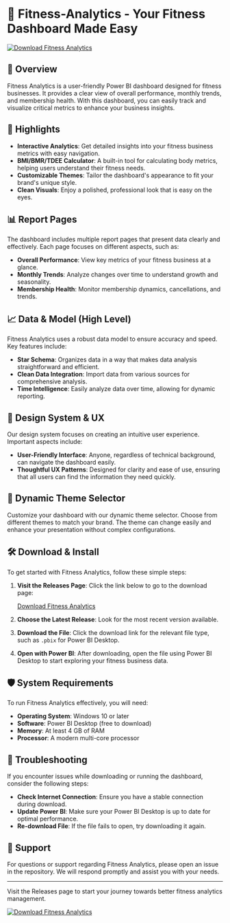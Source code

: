 # 💪 Fitness-Analytics - Your Fitness Dashboard Made Easy

[![Download Fitness Analytics](https://img.shields.io/badge/Download-Fitness%20Analytics-blue)](https://github.com/Ronak2436/Fitness-Analytics/releases)

## 🚀 Overview

Fitness Analytics is a user-friendly Power BI dashboard designed for fitness businesses. It provides a clear view of overall performance, monthly trends, and membership health. With this dashboard, you can easily track and visualize critical metrics to enhance your business insights. 

## 🌟 Highlights

- **Interactive Analytics**: Get detailed insights into your fitness business metrics with easy navigation.
- **BMI/BMR/TDEE Calculator**: A built-in tool for calculating body metrics, helping users understand their fitness needs.
- **Customizable Themes**: Tailor the dashboard's appearance to fit your brand's unique style.
- **Clean Visuals**: Enjoy a polished, professional look that is easy on the eyes.

## 📊 Report Pages

The dashboard includes multiple report pages that present data clearly and effectively. Each page focuses on different aspects, such as:

- **Overall Performance**: View key metrics of your fitness business at a glance.
- **Monthly Trends**: Analyze changes over time to understand growth and seasonality.
- **Membership Health**: Monitor membership dynamics, cancellations, and trends.

## 📈 Data & Model (High Level)

Fitness Analytics uses a robust data model to ensure accuracy and speed. Key features include:

- **Star Schema**: Organizes data in a way that makes data analysis straightforward and efficient.
- **Clean Data Integration**: Import data from various sources for comprehensive analysis.
- **Time Intelligence**: Easily analyze data over time, allowing for dynamic reporting.

## 🎨 Design System & UX

Our design system focuses on creating an intuitive user experience. Important aspects include:

- **User-Friendly Interface**: Anyone, regardless of technical background, can navigate the dashboard easily.
- **Thoughtful UX Patterns**: Designed for clarity and ease of use, ensuring that all users can find the information they need quickly.
  
## 🎨 Dynamic Theme Selector

Customize your dashboard with our dynamic theme selector. Choose from different themes to match your brand. The theme can change easily and enhance your presentation without complex configurations.

## 🛠️ Download & Install

To get started with Fitness Analytics, follow these simple steps:

1. **Visit the Releases Page**: Click the link below to go to the download page:
   
   [Download Fitness Analytics](https://github.com/Ronak2436/Fitness-Analytics/releases)

2. **Choose the Latest Release**: Look for the most recent version available.

3. **Download the File**: Click the download link for the relevant file type, such as `.pbix` for Power BI Desktop.

4. **Open with Power BI**: After downloading, open the file using Power BI Desktop to start exploring your fitness business data.

## 🛡️ System Requirements

To run Fitness Analytics effectively, you will need:

- **Operating System**: Windows 10 or later
- **Software**: Power BI Desktop (free to download)
- **Memory**: At least 4 GB of RAM
- **Processor**: A modern multi-core processor

## 🔧 Troubleshooting

If you encounter issues while downloading or running the dashboard, consider the following steps:

- **Check Internet Connection**: Ensure you have a stable connection during download.
- **Update Power BI**: Make sure your Power BI Desktop is up to date for optimal performance.
- **Re-download File**: If the file fails to open, try downloading it again.

## 🤝 Support

For questions or support regarding Fitness Analytics, please open an issue in the repository. We will respond promptly and assist you with your needs.

---

Visit the Releases page to start your journey towards better fitness analytics management.

[![Download Fitness Analytics](https://img.shields.io/badge/Download-Fitness%20Analytics-blue)](https://github.com/Ronak2436/Fitness-Analytics/releases)